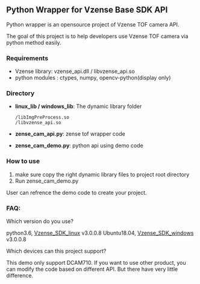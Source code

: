

## Python Wrapper for Vzense Base SDK API

Python wrapper is an opensource project of Vzense TOF camera API.

The goal of this project is to help developers use Vzense TOF camera via python method easily.

### Requirements

- Vzense library: vzense_api.dll / libvzense_api.so
- python modules : ctypes, numpy, opencv-python(display only)

### Directory

- **linux_lib / windows_lib**: The dynamic library folder

  ```
  /libImgPreProcess.so
  /libvzense_api.so
  ```

- **zense_cam_api.py**: zense tof wrapper code 

- **zense_cam_demo.py**: python api using demo code

### How to use

1. make sure copy the right dynamic library files to project root directory
2. Run zense_cam_demo.py

User can refrence the demo code to create your project.

### FAQ:

Which version do you use?

python3.6, [Vzense_SDK_linux](https://github.com/Vzense/Vzense_SDK_linux) v3.0.0.8 Ubuntu18.04, [Vzense_SDK_windows](https://github.com/Vzense/Vzense_SDK_windows) v3.0.0.8

Which devices can this project support?

This demo only support DCAM710. If you want to use other product, you can modify the code based on different API. But there have very little difference.

